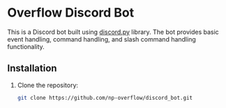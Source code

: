 # Overflow Discord Bot

This is a Discord bot built using [discord.py](https://discordpy.readthedocs.io/en/stable/) library. The bot provides basic event handling, command handling, and slash command handling functionality.

## Installation

1. Clone the repository:

   ```bash
   git clone https://github.com/np-overflow/discord_bot.git
